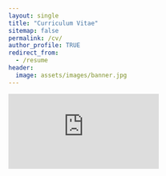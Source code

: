 ```yaml
---
layout: single
title: "Curriculum Vitae"
sitemap: false
permalink: /cv/
author_profile: TRUE
redirect_from:
  - /resume
header:
  image: assets/images/banner.jpg
---
```


<embed src="https://danielobermeier.github.io\files\CV_Daniel_Obermeier.pdf" type="application/pdf" />



